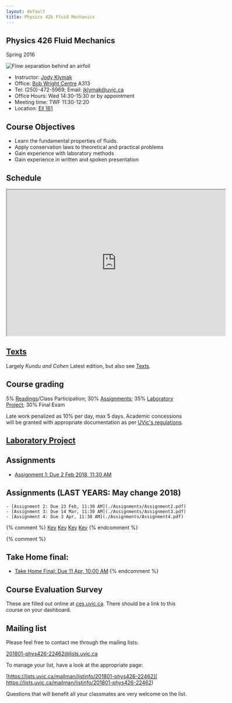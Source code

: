 ```yaml
---
layout: default
title: Physics 426 Fluid Mechanics
---
```


## Physics 426 Fluid Mechanics

Spring 2016


![Flow separation behind an airfoil](./figs/Flow_separation.jpg)


  - Instructor: [Jody Klymak](http://web.uvic.ca/~jklymak)
  - Office: [Bob Wright Centre](http://www.uvic.ca/buildings/sci.html) A313
  - Tel: (250)-472-5969; Email: [jklymak@uvic.ca](mailto:jklymak@uvic.ca)
  - Office Hours: Wed 14:30-15:30 or by appointment
  - Meeting time:  TWF 11:30-12:20
  - Location:  [Ell 161](http://www.uvic.ca/home/about/campus-info/maps/maps/ell.php)

## Course Objectives ##

  - Learn the fundamental properties of fluids.
  - Apply conservation laws to theoretical and practical problems
  - Gain experience with laboratory methods
  - Gain experience in written and spoken presentation


## Schedule

<iframe width="600px" height="400px" src="https://docs.google.com/spreadsheets/d/e/2PACX-1vR7J7yu4NBO7ciH3RHrnsIfVau9djN1nIUci8pRak5ml6ZMXC2G2xf88FroSfNOnAmbVhZsWMhsxm6-/pubhtml?gid=0&amp;single=true&amp;widget=true&amp;headers=false"></iframe>

## [Texts](./Texts/)

Largely *Kundu and Cohen* Latest edition, but also see [Texts](./Texts/).  

## Course grading

5% [Readings](./Readings/)/Class Participation; 30% [Assignments](#Assignments); 35% [Laboratory Project](./LabProject/); 30% Final Exam

Late work penalized as 10% per day, max 5 days.  Academic concessions will be granted
with appropriate documentation as per [UVic's regulations](http://www.uvic.ca/registrar/students/policies/appeals/rac-request.php).

## [Laboratory Project](./LabProject/)

## Assignments

  - [Assignment 1: Due 2 Feb 2018, 11:30 AM](./Assignments/Assignment1.pdf)    

## Assignments (LAST YEARS:  May change 2018)

    - [Assignment 2: Due 23 Feb, 11:30 AM](./Assignments/Assignment2.pdf)   
    - [Assignment 3: Due 14 Mar, 11:30 AM](./Assignments/Assignment3.pdf)    
    - [Assignment 4: Due 3 Apr, 11:30 AM](./Assignments/Assignment4.pdf)     


{% comment %}
[Key](./Assignments/Assignment1Key.pdf)
[Key](./Assignments/Assignment2Key.pdf)
[Key](./Assignments/Assignment3Key.pdf)
[Key](./Assignments/Assignment4Foil.pdf)
{% endcomment %}

{% comment %}
## Take Home final:

- [Take Home Final: Due 11 Apr, 10:00 AM](./Assignments/TakeHome2017.pdf)
{% endcomment %}

## Course Evaluation Survey

These are filled out online at [ces.uvic.ca](http://ces.uvic.ca).  There should be a link to this course on your dashboard.

## Mailing list

Please feel free to contact me through the mailing lists:

[201801-phys426-22462@lists.uvic.ca](mailto:201801-phys426-22462@lists.uvic.ca)

To manage your list, have a look at the appropriate page:

[https://lists.uvic.ca/mailman/listinfo/201801-phys426-22462]( https://lists.uvic.ca/mailman/listinfo/201801-phys426-22462)

Questions that will benefit all your classmates are very welcome on
the list.
